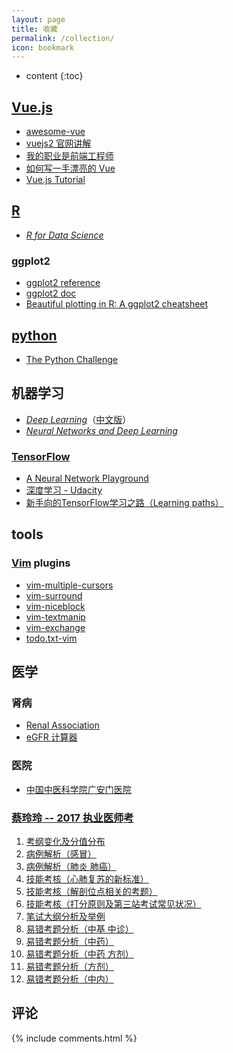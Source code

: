 ```yaml
---
layout: page
title: 收藏
permalink: /collection/
icon: bookmark
---
```


* content
{:toc}

## [Vue.js](http://vuejs.org/guide/)
* [awesome-vue](https://github.com/vuejs/awesome-vue)
* [vuejs2 官网讲解](https://github.com/bhnddowinf/vuejs2-learn)
* [我的职业是前端工程师](http://ued.party/)
* [如何写一手漂亮的 Vue](http://jeffjade.com/2017/03/11/120-how-to-write-vue-better/)
* [Vue.js Tutorial](http://vegibit.com/vue-js-tutorial/)

## [R](http://cran.r-project.org/)
* *[R for Data Science](http://r4ds.had.co.nz/)*

### ggplot2
* [ggplot2 reference](http://ggplot2.tidyverse.org/reference/index.html)
* [ggplot2 doc](http://docs.ggplot2.org/current/)
* [Beautiful plotting in R: A ggplot2 cheatsheet](http://zevross.com/blog/2014/08/04/beautiful-plotting-in-r-a-ggplot2-cheatsheet-3/)

## [python](https://www.python.org/)
* [The Python Challenge](http://www.pythonchallenge.com/)

## 机器学习
* *[Deep Learning](http://www.deeplearningbook.org/)*（[中文版](https://github.com/exacity/deeplearningbook-chinese)）
* *[Neural Networks and Deep Learning](http://neuralnetworksanddeeplearning.com/)*

### [TensorFlow](https://www.tensorflow.org/)
* [A Neural Network Playground](http://playground.tensorflow.org)
* [深度学习 - Udacity](https://cn.udacity.com/course/deep-learning--ud730)
* [新手向的TensorFlow学习之路（Learning paths）](http://hp.stuhome.net/index.php/2016/07/06/tensorflow-learning-paths/)

## tools
### [Vim](http://vim.org) plugins
* [vim-multiple-cursors](https://github.com/terryma/vim-multiple-cursors)
* [vim-surround](https://github.com/tpope/vim-surround)
* [vim-niceblock](https://github.com/kana/vim-niceblock)
* [vim-textmanip](https://github.com/t9md/vim-textmanip)
* [vim-exchange](https://github.com/tommcdo/vim-exchange)
* [todo.txt-vim](https://github.com/freitass/todo.txt-vim)

## 医学
### 肾病
* [Renal Association](http://www.renal.org/)
* [eGFR 计算器](http://egfrcalc.renal.org/)

### 医院
* [中国中医科学院广安门医院](http://gamhospital.ac.cn/)

### [蔡玲玲 -- 2017 执业医师考](http://www.tcmmooc.com/user/238288)
1. [考纲变化及分值分布](http://www.tcmmooc.com/course/6164)
2. [病例解析（感冒）](http://www.tcmmooc.com/course/6169)
3. [病例解析（肺炎 肺癌）](http://www.tcmmooc.com/course/6176)
4. [技能考核（心肺复苏的新标准）](http://www.tcmmooc.com/course/6181)
5. [技能考核（解剖位点相关的考题）](http://www.tcmmooc.com/course/6182)
6. [技能考核（打分原则及第三站考试常见状况）](http://www.tcmmooc.com/course/6183)
7. [笔试大纲分析及举例](http://www.tcmmooc.com/course/6184)
8. [易错考题分析（中基 中诊）](http://www.tcmmooc.com/course/6185)
9. [易错考题分析（中药）](http://www.tcmmooc.com/course/6186)
10. [易错考题分析（中药 方剂）](http://www.tcmmooc.com/course/6187)
11. [易错考题分析（方剂）](http://www.tcmmooc.com/course/6188)
12. [易错考题分析（中内）](http://www.tcmmooc.com/course/6189)

## 评论

{% include comments.html %}
